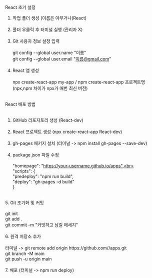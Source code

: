 React 초기 설정 <br>
1. 작업 폴더 생성 (이름은 아무거나(React) <br><br>
2. 폴더 우클릭 후 터미널 실행 (관리자 X) <br><br>
3. Git 사용자 정보 설정 입력 <br><br>
git config --global user.name "이름" <br>
git config --global user.email "이름@gmail.com" <br><br>
4. React 앱 생성 <br><br>
npx create-react-app my-app / npm create-react-app 프로젝트명 (npx,npm 차이가 npx가 매번 최신 버전) <br><br>

React 배포 방법 <br><br>
1. GitHub 리포지토리 생성 (React-dev) <br><br>
2. React 프로젝트 생성 (npx create-react-app React-dev) <br><br>
3. gh-pages 패키지 설치 (터미널 -> npm install gh-pages --save-dev) <br><br>
4. package.json 파일 수정 <br><br>
"homepage": "https://your-username.github.io/apps",<br> <br>
"scripts": { <br>
  "predeploy": "npm run build", <br>
  "deploy": "gh-pages -d build" <br>
} 
<br>
5. Git 초기화 및 커밋 <br><br>
   git init <br>
   git add . <br>
   git commit -m "커밋하고 남길 메세지" <br><br>
6. 원격 저장소 추가 <br><br>
     터미널 -> git remote add origin https://github.com/<your-username>/apps.git <br>
   git branch -M main <br>
   git push -u origin main <br><br>
7. 배포 (터미널 -> npm run deploy)
